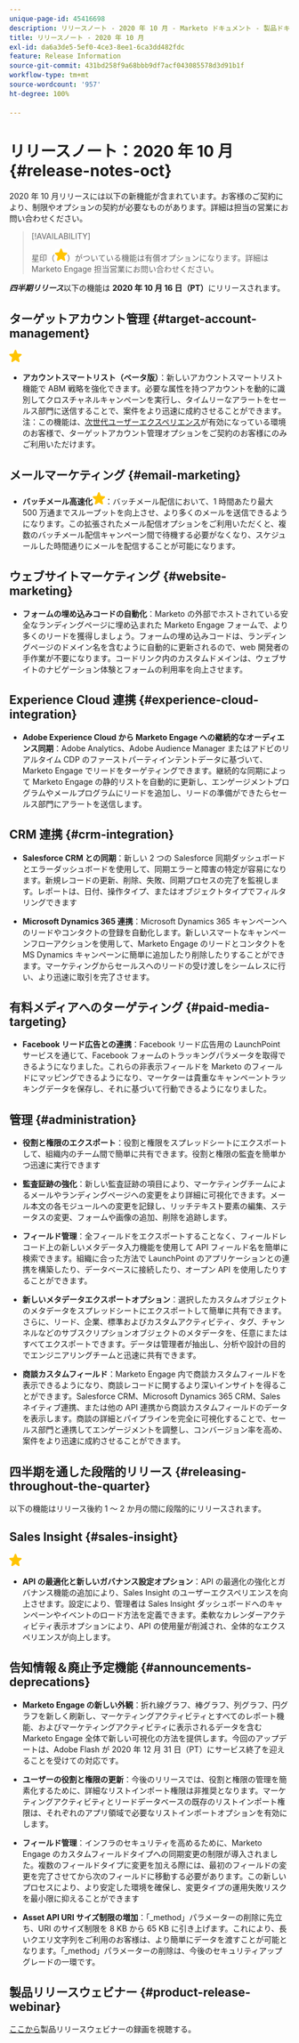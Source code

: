 ```yaml
---
unique-page-id: 45416698
description: リリースノート - 2020 年 10 月 - Marketo ドキュメント - 製品ドキュメント
title: リリースノート - 2020 年 10 月
exl-id: da6a3de5-5ef0-4ce3-8ee1-6ca3dd482fdc
feature: Release Information
source-git-commit: 431bd258f9a68bbb9df7acf043085578d3d91b1f
workflow-type: tm+mt
source-wordcount: '957'
ht-degree: 100%

---
```


# リリースノート：2020 年 10 月 {#release-notes-oct}

2020 年 10 月リリースには以下の新機能が含まれています。お客様のご契約により、制限やオプションの契約が必要なものがあります。詳細は担当の営業にお問い合わせください。

>[!AVAILABILITY]
>
>星印（![](assets/yellow-star.png)）がついている機能は有償オプションになります。詳細は Marketo Engage 担当営業にお問い合わせください。

**_四半期リリース_**&#x200B;以下の機能は **2020 年 10 月 16 日（PT）**&#x200B;にリリースされます。

## ターゲットアカウント管理 {#target-account-management}

![（星印）](assets/yellow-star.png)

* **アカウントスマートリスト（ベータ版）**：新しいアカウントスマートリスト機能で ABM 戦略を強化できます。必要な属性を持つアカウントを動的に識別してクロスチャネルキャンペーンを実行し、タイムリーなアラートをセールス部門に送信することで、案件をより迅速に成約させることができます。注：この機能は、[次世代ユーザーエクスペリエンス](https://nation.marketo.com/t5/Employee-Blogs/The-Next-Generation-Marketo-Engage-Experience/ba-p/304205)が有効になっている環境のお客様で、ターゲットアカウント管理オプションをご契約のお客様にのみご利用いただけます。

## メールマーケティング {#email-marketing}

* **バッチメール高速化![（星印）](assets/yellow-star.png)**：バッチメール配信において、1 時間あたり最大 500 万通までスループットを向上させ、より多くのメールを送信できるようになります。この拡張されたメール配信オプションをご利用いただくと、複数のバッチメール配信キャンペーン間で待機する必要がなくなり、スケジュールした時間通りにメールを配信することが可能になります。

## ウェブサイトマーケティング {#website-marketing}

* **フォームの埋め込みコードの自動化**：Marketo の外部でホストされている安全なランディングページに埋め込まれた Marketo Engage フォームで、より多くのリードを獲得しましょう。フォームの埋め込みコードは、ランディングページのドメイン名を含むように自動的に更新されるので、web 開発者の手作業が不要になります。コードリンク内のカスタムドメインは、ウェブサイトのナビゲーション体験とフォームの利用率を向上させます。

## Experience Cloud 連携 {#experience-cloud-integration}

* **Adobe Experience Cloud から Marketo Engage への継続的なオーディエンス同期**：Adobe Analytics、Adobe Audience Manager またはアドビのリアルタイム CDP のファーストパーティインテントデータに基づいて、Marketo Engage でリードをターゲティングできます。継続的な同期によって Marketo Engage の静的リストを自動的に更新し、エンゲージメントプログラムやメールプログラムにリードを追加し、リードの準備ができたらセールス部門にアラートを送信します。

## CRM 連携 {#crm-integration}

* **Salesforce CRM との同期**：新しい 2 つの Salesforce 同期ダッシュボードとエラーダッシュボードを使用して、同期エラーと障害の特定が容易になります。新規レコードの更新、削除、失敗、同期プロセスの完了を監視します。レポートは、日付、操作タイプ、またはオブジェクトタイプでフィルタリングできます

* **Microsoft Dynamics 365 連携**：Microsoft Dynamics 365 キャンペーンへのリードやコンタクトの登録を自動化します。新しいスマートなキャンペーンフローアクションを使用して、Marketo Engage のリードとコンタクトを MS Dynamics キャンペーンに簡単に追加したり削除したりすることができます。マーケティングからセールスへのリードの受け渡しをシームレスに行い、より迅速に取引を完了させます。

## 有料メディアへのターゲティング {#paid-media-targeting}

* **Facebook リード広告との連携**：Facebook リード広告用の LaunchPoint サービスを通じて、Facebook フォームのトラッキングパラメータを取得できるようになりました。これらの非表示フィールドを Marketo のフィールドにマッピングできるようになり、マーケターは貴重なキャンペーントラッキングデータを保存し、それに基づいて行動できるようになりました。

## 管理 {#administration}

* **役割と権限のエクスポート**：役割と権限をスプレッドシートにエクスポートして、組織内のチーム間で簡単に共有できます。役割と権限の監査を簡単かつ迅速に実行できます

* **監査証跡の強化**：新しい監査証跡の項目により、マーケティングチームによるメールやランディングページへの変更をより詳細に可視化できます。メール本文の各モジュールへの変更を記録し、リッチテキスト要素の編集、ステータスの変更、フォームや画像の追加、削除を追跡します。

* **フィールド管理**：全フィールドをエクスポートすることなく、フィールドレコード上の新しいメタデータ入力機能を使用して API フィールド名を簡単に検索できます。組織に合った方法で LaunchPoint のアプリケーションとの連携を構築したり、データベースに接続したり、オープン API を使用したりすることができます。

* **新しいメタデータエクスポートオプション**：選択したカスタムオブジェクトのメタデータをスプレッドシートにエクスポートして簡単に共有できます。さらに、リード、企業、標準およびカスタムアクティビティ、タグ、チャンネルなどのサブスクリプションオブジェクトのメタデータを、任意にまたはすべてエクスポートできます。データは管理者が抽出し、分析や設計の目的でエンジニアリングチームと迅速に共有できます。

* **商談カスタムフィールド**：Marketo Engage 内で商談カスタムフィールドを表示できるようになり、商談レコードに関するより深いインサイトを得ることができます。Salesforce CRM、Microsoft Dynamics 365 CRM、Sales ネイティブ連携、または他の API 連携から商談カスタムフィールドのデータを表示します。商談の詳細とパイプラインを完全に可視化することで、セールス部門と連携してエンゲージメントを調整し、コンバージョン率を高め、案件をより迅速に成約させることができます。

## 四半期を通した段階的リリース {#releasing-throughout-the-quarter}

以下の機能はリリース後約 1 ～ 2 か月の間に段階的にリリースされます。

## Sales Insight {#sales-insight}

![（星印）](assets/yellow-star.png)

* **API の最適化と新しいガバナンス設定オプション**：API の最適化の強化とガバナンス機能の追加により、Sales Insight のユーザーエクスペリエンスを向上させます。設定により、管理者は Sales Insight ダッシュボードへのキャンペーンやイベントのロード方法を定義できます。柔軟なカレンダーアクティビティ表示オプションにより、API の使用量が削減され、全体的なエクスペリエンスが向上します。

## 告知情報＆廃止予定機能 {#announcements-deprecations}

* **Marketo Engage の新しい外観**：折れ線グラフ、棒グラフ、列グラフ、円グラフを新しく刷新し、マーケティングアクティビティとすべてのレポート機能、およびマーケティングアクティビティに表示されるデータを含む Marketo Engage 全体で新しい可視化の方法を提供します。今回のアップデートは、Adobe Flash が 2020 年 12 月 31 日（PT）にサービス終了を迎えることを受けての対応です。

* **ユーザーの役割と権限の更新**：今後のリリースでは、役割と権限の管理を簡素化するために、詳細なリストインポート権限は非推奨となります。マーケティングアクティビティとリードデータベースの既存のリストインポート権限は、それぞれのアプリ領域で必要なリストインポートオプションを有効にします。

* **フィールド管理**：インフラのセキュリティを高めるために、Marketo Engage のカスタムフィールドタイプへの同期変更の制限が導入されました。複数のフィールドタイプに変更を加える際には、最初のフィールドの変更を完了させてから次のフィールドに移動する必要があります。この新しいプロセスにより、より安定した環境を確保し、変更タイプの運用失敗リスクを最小限に抑えることができます

* **Asset API URI サイズ制限の増加**：「_method」パラメーターの削除に先立ち、URI のサイズ制限を 8 KB から 65 KB に引き上げます。これにより、長いクエリ文字列をご利用のお客様は、より簡単にデータを渡すことが可能となります。「_method」パラメーターの削除は、今後のセキュリティアップグレードの一環です。

## 製品リリースウェビナー {#product-release-webinar}

[ここから](https://engage.marketo.com/Oct_20_Release_OnDemand.html)製品リリースウェビナーの録画を視聴する。
